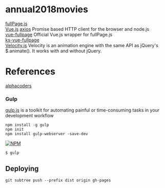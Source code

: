 # annual2018movies

[fullPage.js](http://alvarotrigo.com/fullPage)    
[Vue.js](https://cn.vuejs.org/v2/guide/index.html) 
[axios](https://github.com/axios/axios) Promise based HTTP client for the browser and node.js   
[vue-fullpage](http://alvarotrigo.com/vue-fullpage/) Official Vue.js wrapper for fullPage.js  
[ks-vue-fullpage](https://github.com/pirony/ks-vue-fullpage)  
[Velocity.js](https://www.npmjs.com/package/velocity-animate) Velocity is an animation engine with the same API as jQuery's $.animate(). It works with and without jQuery. 

# References

[alphacoders](http://wall.alphacoders.com) 

### Gulp

[gulp.js](https://gulpjs.com/) is a toolkit for automating painful or time-consuming tasks in your development workflow

`npm install -g gulp`  
`npm init`  
`npm install gulp-webserver -save-dev`  

[![NPM](https://nodei.co/npm/gulp-webserver.png?downloads=true&stars=true)](https://www.npmjs.com/package/gulp-webserver)  

`$ gulp`    

## Deploying

```
git subtree push --prefix dist origin gh-pages
```